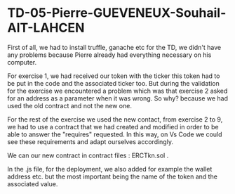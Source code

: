 # TD-05-Pierre-GUEVENEUX-Souhail-AIT-LAHCEN
First of all, we had to install truffle, ganache etc for the TD, we didn't have any problems because Pierre already had everything necessary on his computer.

For exercise 1, we had received our token with the ticker this token had to be put in the code and the associated ticker too. But during the validation for the exercise we encountered a problem which was that exercise 2 asked for an address as a parameter when it was wrong. So why? because we had used the old contract and not the new one. 

For the rest of the exercise we used the new contact, from exercise 2 to 9, we had to use a contract that we had created and modified in order to be able to answer the "requires" requested. In this way, on Vs Code we could see these requirements and adapt ourselves accordingly.

We can our new contract in contract files : ERCTkn.sol .

In the .js file, for the deployment, we also added for example the wallet address etc. but the most important being the name of the token and the associated value.
